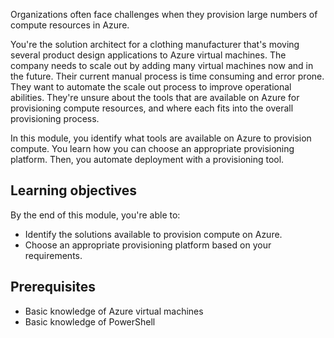Organizations often face challenges when they provision large numbers of compute resources in Azure.

You're the solution architect for a clothing manufacturer that's moving several product design applications to Azure virtual machines. The company needs to scale out by adding many virtual machines now and in the future. Their current manual process is time consuming and error prone. They want to automate the scale out process to improve operational abilities. They're unsure about the tools that are available on Azure for provisioning compute resources, and where each fits into the overall provisioning process.

In this module, you identify what tools are available on Azure to provision compute. You learn how you can choose an appropriate provisioning platform. Then, you automate deployment with a provisioning tool.

## Learning objectives

By the end of this module, you're able to:

- Identify the solutions available to provision compute on Azure.
- Choose an appropriate provisioning platform based on your requirements.

## Prerequisites

- Basic knowledge of Azure virtual machines
- Basic knowledge of PowerShell

